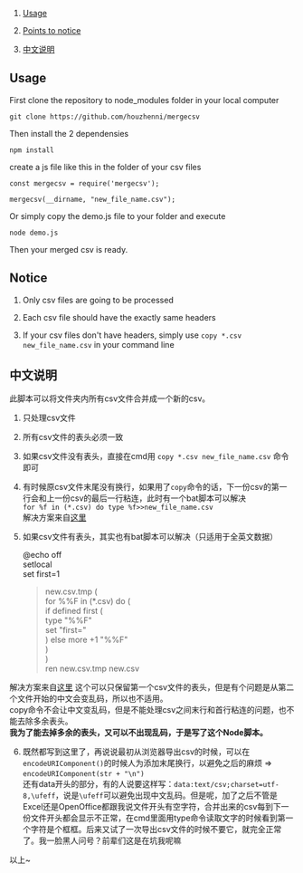 1. [Usage](#usage)

2. [Points to notice](#notice)

3. [中文说明](#中文说明)

## Usage

First clone the repository to node_modules folder in your local computer

	git clone https://github.com/houzhenni/mergecsv
	
Then install the 2 dependensies

	npm install

create a js file like this in the folder of your csv files

	const mergecsv = require('mergecsv');

	mergecsv(__dirname, "new_file_name.csv");

Or simply copy the demo.js file to your folder and execute

	node demo.js

Then your merged csv is ready.

## Notice

1. Only csv files are going to be processed

2. Each csv file should have the exactly same headers

3. If your csv files don't have headers, simply use `copy *.csv new_file_name.csv` in your command line

## 中文说明

此脚本可以将文件夹内所有csv文件合并成一个新的csv。

1. 只处理csv文件

2. 所有csv文件的表头必须一致

3. 如果csv文件没有表头，直接在cmd用 `copy *.csv new_file_name.csv` 命令即可

4. 有时候原csv文件末尾没有换行，如果用了`copy`命令的话，下一份csv的第一行会和上一份csv的最后一行粘连，此时有一个bat脚本可以解决    
	`for %f in (*.csv) do type %f>>new_file_name.csv`    
解决方案来自[这里](https://stackoverflow.com/questions/45652493/merging-text-files-in-bat-with-line-break-between-files)

5. 如果csv文件有表头，其实也有bat脚本可以解决（只适用于全英文数据）    

	@echo off    
	setlocal    
	set first=1    
	>new.csv.tmp (    
	  for %%F in (\*.csv) do (    
	    if defined first (    
	      type "%%F"    
	      set "first="    
	    ) else more +1 "%%F"    
	  )    
	)    
	ren new.csv.tmp new.csv    

解决方案来自[这里](https://stackoverflow.com/questions/12745623/batch-combine-csv-remove-header/12751399#12751399)
这个可以只保留第一个csv文件的表头，但是有个问题是从第二个文件开始的中文会变乱码，所以也不适用。    
copy命令不会让中文变乱码，但是不能处理csv之间末行和首行粘连的问题，也不能去除多余表头。    
**我为了能去掉多余的表头，又可以不出现乱码，于是写了这个Node脚本。**

6. 既然都写到这里了，再说说最初从浏览器导出csv的时候，可以在`encodeURIComponent()`的时候人为添加末尾换行，以避免之后的麻烦 => `encodeURIComponent(str + "\n")`    
还有data开头的部分，有的人说要这样写：`data:text/csv;charset=utf-8,\ufeff`，说是`\ufeff`可以避免出现中文乱码。但是呢，加了之后不管是Excel还是OpenOffice都跟我说文件开头有空字符，合并出来的csv每到下一份文件开头都会显示不正常，在cmd里面用type命令读取文字的时候看到第一个字符是个框框。后来又试了一次导出csv文件的时候不要它，就完全正常了。我一脸黑人问号？前辈们这是在坑我呢嘛

以上~
